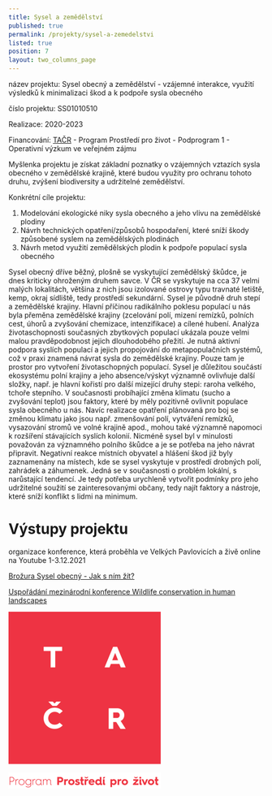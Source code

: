 ```yaml
---
title: Sysel a zemědělství
published: true
permalink: /projekty/sysel-a-zemedelstvi
listed: true
position: 7
layout: two_columns_page
---
```

název projektu: Sysel obecný a zemědělství -  vzájemné interakce, využití výsledků k minimalizaci škod a k podpoře sysla obecného

číslo projektu: SS01010510

Realizace: 2020-2023

Financování: [TAČR](www.tacr.cz)  - Program Prostředí pro život - Podprogram 1 - Operativní výzkum ve veřejném zájmu 

Myšlenka projektu je získat základní poznatky o vzájemných vztazích sysla obecného v zemědělské krajině, které budou využity pro ochranu tohoto druhu, zvýšení biodiversity a udržitelné zemědělství. 

Konkrétní cíle projektu: 

1. Modelování ekologické niky sysla obecného a jeho vlivu na zemědělské plodiny
2. Návrh technických opatření/způsobů hospodaření, které sníží škody způsobené syslem na zemědělských plodinách
3. Návrh metod využití zemědělských plodin k podpoře populací sysla obecného

Sysel obecný dříve běžný, plošně se vyskytující zemědělský škůdce, je dnes kriticky ohroženým druhem savce. V ČR se vyskytuje na cca 37 velmi malých lokalitách, většina z nich jsou izolované ostrovy typu travnaté letiště, kemp, okraj sídliště, tedy prostředí sekundární. Sysel je původně druh stepí a zemědělské krajiny. Hlavní příčinou radikálního poklesu populací u nás byla přeměna zemědělské krajiny (zcelování polí, mizení remízků, polních cest, úhorů a zvyšování chemizace, intenzifikace) a cílené hubení. Analýza životaschopnosti současných zbytkových populací ukázala pouze velmi malou pravděpodobnost jejich dlouhodobého přežití. Je nutná aktivní podpora syslích populací a jejich propojování do metapopulačních systémů, což v praxi znamená návrat sysla do zemědělské krajiny. Pouze tam je prostor pro vytvoření životaschopných populací. Sysel je důležitou součástí ekosystému polní krajiny a jeho absence/výskyt významně ovlivňuje další složky, např. je hlavní kořistí pro další mizející druhy stepi: raroha velkého, tchoře stepního. V současnosti probíhající změna klimatu (sucho a zvyšování teplot) jsou faktory, které by měly pozitivně ovlivnit populace sysla obecného u nás. Navíc realizace opatření plánovaná pro boj se změnou klimatu jako jsou např. zmenšování polí, vytváření remízků, vysazování stromů ve volné krajině apod., mohou také významně napomoci k rozšíření stávajících syslích  kolonií. Nicméně sysel byl v minulosti považován za významného polního škůdce a je se potřeba na jeho návrat připravit.  Negativní reakce místních obyvatel a hlášení škod již byly zaznamenány na místech, kde se sysel vyskytuje v prostředí drobných polí, zahrádek a záhumenek. Jedná se v současnosti o problém lokální, s narůstající tendencí. Je tedy potřeba urychleně vytvořit podmínky pro jeho udržitelné soužití se zainteresovanými občany, tedy najít faktory a nástroje, které sníží konflikt s lidmi na minimum.

# Výstupy projektu

organizace konference, která proběhla ve Velkých Pavlovicích a živě online na Youtube 1-3.12.2021

[Brožura Sysel obecný  - Jak s ním žít?](/media/ALKA_brozura_SYSEL_tacr.pdf)

[Uspořádání mezinárodní konference Wildlife conservation in human landscapes](https://www.youtube.com/hashtag/conservationandpeople)

![](/media/logo_tacr_zakl_inv_300.png)

![](/media/prostredi_pz_300.png)
